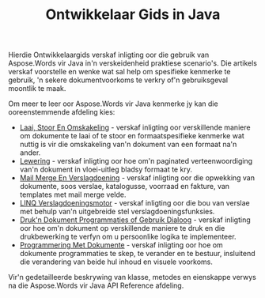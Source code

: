﻿---
title: Ontwikkelaar Gids in Java
second_title: Aspose.Words vir Java
articleTitle: Ontwikkelaargids
linktitle: Ontwikkelaargids
description: "Leer Aspose.Words vir Java Ontwikkelaargids om meer gebruiksgevalle, wenke en tegniese besonderhede te kry."
type: docs
weight: 20
url: /af/java/developer-guide/
---

Hierdie Ontwikkelaargids verskaf inligting oor die gebruik van Aspose.Words vir Java in'n verskeidenheid praktiese scenario's. Die artikels verskaf voorstelle en wenke wat sal help om spesifieke kenmerke te gebruik, 'n sekere dokumentvoorkoms te verkry of'n gebruiksgeval moontlik te maak.

Om meer te leer oor Aspose.Words vir Java kenmerke jy kan die ooreenstemmende afdeling kies:

- [Laai, Stoor En Omskakeling](/words/java/loading-saving-and-converting/) - verskaf inligting oor verskillende maniere om dokumente te laai of te stoor en formaatspesifieke kenmerke wat nuttig is vir die omskakeling van'n dokument van een formaat na'n ander.
- [Lewering](/words/java/rendering/) - verskaf inligting oor hoe om'n paginated verteenwoordiging van'n dokument in vloei-uitleg bladsy formaat te kry.
- [Mail Merge En Verslagdoening](/words/java/mail-merge-and-reporting/) - verskaf inligting oor die opwekking van dokumente, soos verslae, katalogusse, voorraad en fakture, van templates met mail merge velde.
- [LINQ Verslagdoeningsmotor](/words/java/linq-reporting-engine/) - verskaf inligting oor die bou van verslae met behulp van'n uitgebreide stel verslagdoeningsfunksies.
- [Druk'n Dokument Programmaties of Gebruik Dialoog](/words/java/print-a-document-programmatically-or-using-dialogs/) - verskaf inligting oor hoe om'n dokument op verskillende maniere te druk en die drukbewerking te verfyn om u persoonlike logika te implementeer.
- [Programmering Met Dokumente](/words/java/programming-with-documents/) - verskaf inligting oor hoe om dokumente programmaties te skep, te verander en te bestuur, insluitend die verandering van beide hul inhoud en visuele voorkoms.

Vir'n gedetailleerde beskrywing van klasse, metodes en eienskappe verwys na die Aspose.Words vir Java API Reference afdeling.

